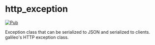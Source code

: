 # http_exception
[![Pub](https://img.shields.io/pub/v/galileo_http_exception.svg)](https://pub.dartlang.org/packages/galileo_http_exception)

Exception class that can be serialized to JSON and serialized to clients.
galileo's HTTP exception class.
